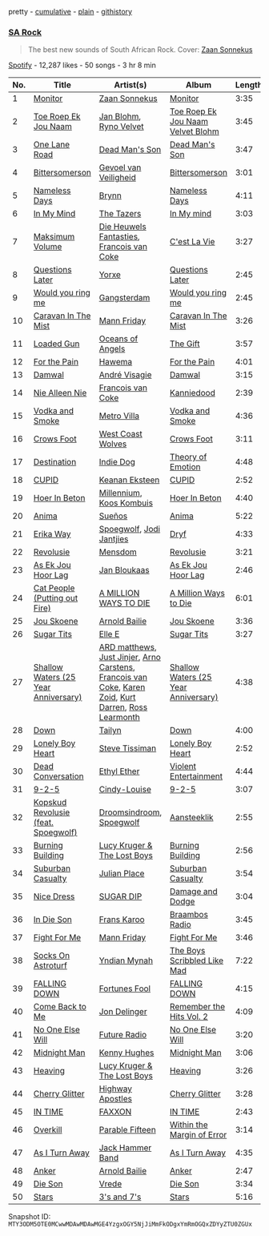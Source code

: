 pretty - [cumulative](/playlists/cumulative/37i9dQZF1DX9mHcd54VItZ.md) - [plain](/playlists/plain/37i9dQZF1DX9mHcd54VItZ) - [githistory](https://github.githistory.xyz/mackorone/spotify-playlist-archive/blob/main/playlists/plain/37i9dQZF1DX9mHcd54VItZ)

### [SA Rock ](https://open.spotify.com/playlist/37i9dQZF1DX9mHcd54VItZ)

> The best new sounds of South African Rock\. Cover: <a href="https://open.spotify.com/artist/1QsjWZGFjaIYKyvxaQUJuR?si=xrLjkasrQcu0AdhWIzzoGg">Zaan Sonnekus</a>

[Spotify](https://open.spotify.com/user/spotify) - 12,287 likes - 50 songs - 3 hr 8 min

| No. | Title | Artist(s) | Album | Length |
|---|---|---|---|---|
| 1 | [Monitor](https://open.spotify.com/track/6ehCbe3TFJmwqV5aNTYlCD) | [Zaan Sonnekus](https://open.spotify.com/artist/1QsjWZGFjaIYKyvxaQUJuR) | [Monitor](https://open.spotify.com/album/41UZWeiuFGm0GaXb8bjQm9) | 3:35 |
| 2 | [Toe Roep Ek Jou Naam](https://open.spotify.com/track/2ZYbvsHY9vG3pqI8qYTgN6) | [Jan Blohm](https://open.spotify.com/artist/4INPDZ7XS2f8jsp7CMM6WW), [Ryno Velvet](https://open.spotify.com/artist/1qn5hZjDJPBVBFsqLujvyt) | [Toe Roep Ek Jou Naam Velvet Blohm](https://open.spotify.com/album/3rWwRZdKja3xTo7CQYDBvi) | 3:45 |
| 3 | [One Lane Road](https://open.spotify.com/track/7jsZdatNbVONa1V6tF0Tm3) | [Dead Man's Son](https://open.spotify.com/artist/56BAnDZ3dSkEonH2yShhSx) | [Dead Man's Son](https://open.spotify.com/album/253Z7aBKpm5kgYSKO1fEpI) | 3:47 |
| 4 | [Bittersomerson](https://open.spotify.com/track/7lC9qPhTnfYYjXqeSKun7y) | [Gevoel van Veiligheid](https://open.spotify.com/artist/40woMxfZ3MF3iUOkCQguiS) | [Bittersomerson](https://open.spotify.com/album/4nBvLruXuk9NGPo8EeUwPt) | 3:01 |
| 5 | [Nameless Days](https://open.spotify.com/track/2JbJOErpX1djQoaH0xMq7j) | [Brynn](https://open.spotify.com/artist/63ayyzMFEPjH8K6ZtOVo9n) | [Nameless Days](https://open.spotify.com/album/5qKOPF5c7lRbycEM4lZf7n) | 4:11 |
| 6 | [In My Mind](https://open.spotify.com/track/4QIujxtLqnP1AGndp7fNlR) | [The Tazers](https://open.spotify.com/artist/3oBP043HsDnok9FzprqPce) | [In My mind](https://open.spotify.com/album/6t2MjbEdLrdir2i4bIN0kL) | 3:03 |
| 7 | [Maksimum Volume](https://open.spotify.com/track/4JsFnYPu7208vajpj05I7B) | [Die Heuwels Fantasties](https://open.spotify.com/artist/0FrkoXLOCHCWfMXw10Apxb), [Francois van Coke](https://open.spotify.com/artist/7pJtnZQLPJmqzVfdIz7eFF) | [C'est La Vie](https://open.spotify.com/album/6rwHalenFvXv3J6H2xj3MQ) | 3:27 |
| 8 | [Questions Later](https://open.spotify.com/track/2WBMiKKv3yltabqkdxEgWD) | [Yorxe](https://open.spotify.com/artist/6S4m4nLUKn7OuavvVKQWv8) | [Questions Later](https://open.spotify.com/album/6EVHtMDTZt2V13x7uDGEUb) | 2:45 |
| 9 | [Would you ring me](https://open.spotify.com/track/67u6GPGmrgkn6J6lRGb3PB) | [Gangsterdam](https://open.spotify.com/artist/63fJ4ckrhwwtDX31WrhqfS) | [Would you ring me](https://open.spotify.com/album/1Mp1dAxbCYUoRVmoHAHbbd) | 2:45 |
| 10 | [Caravan In The Mist](https://open.spotify.com/track/6raknpOUrMns81fs28m5xl) | [Mann Friday](https://open.spotify.com/artist/5mIQ8NjjqcuGvlboXVzJV8) | [Caravan In The Mist](https://open.spotify.com/album/63n0zHzpn8Ov5yNoSUoRnE) | 3:26 |
| 11 | [Loaded Gun](https://open.spotify.com/track/2plDiIgkQP195XUrFRTlNj) | [Oceans of Angels](https://open.spotify.com/artist/043vNvW2Jlt2J03d0tJJPY) | [The Gift](https://open.spotify.com/album/3Bw3SUtousZqEFxBOM2PM3) | 3:57 |
| 12 | [For the Pain](https://open.spotify.com/track/2PQ7EO8J48fdluJVXHCcBi) | [Hawema](https://open.spotify.com/artist/6CWA38UpeY34SNOKY29peK) | [For the Pain](https://open.spotify.com/album/62lgMNaKQtizxmRYQSQu4I) | 4:01 |
| 13 | [Damwal](https://open.spotify.com/track/2JMDWqOSByeWD9f2SpyXtK) | [André Visagie](https://open.spotify.com/artist/2iFXBPX3DpgZid32e9QqUK) | [Damwal](https://open.spotify.com/album/5aTy7ndoDNzd2ndsfbQ1I2) | 3:15 |
| 14 | [Nie Alleen Nie](https://open.spotify.com/track/0yXCVcqwnZdM2GVGtSMRS3) | [Francois van Coke](https://open.spotify.com/artist/7pJtnZQLPJmqzVfdIz7eFF) | [Kanniedood](https://open.spotify.com/album/2sAn67LpCat3XJqDuMmtTh) | 2:39 |
| 15 | [Vodka and Smoke](https://open.spotify.com/track/514tQtj7uyLHMn2yGgJkmj) | [Metro Villa](https://open.spotify.com/artist/5ix8M9VgoCHupwSJu5022W) | [Vodka and Smoke](https://open.spotify.com/album/3oDXIxLl40ilYOg0yfIfZm) | 4:36 |
| 16 | [Crows Foot](https://open.spotify.com/track/1HitnCS6sx1ffnsZkFiZky) | [West Coast Wolves](https://open.spotify.com/artist/5cPXEpwSlUHUTsGY3V39IY) | [Crows Foot](https://open.spotify.com/album/2rdWLJ9fW6uN5YDt62oetO) | 3:11 |
| 17 | [Destination](https://open.spotify.com/track/41HTRLeK7GD9251tiuX1vX) | [Indie Dog](https://open.spotify.com/artist/3RXbBpqUbS5sBzgyWgkotn) | [Theory of Emotion](https://open.spotify.com/album/4BznP0N1xfGkGR0aWspdvE) | 4:48 |
| 18 | [CUPID](https://open.spotify.com/track/5JOQ7Gasb2n4pGPBskx2xl) | [Keanan Eksteen](https://open.spotify.com/artist/2J4GlBnz2g9mW4Xwaa5M3C) | [CUPID](https://open.spotify.com/album/5kFsmjiNj6rH0iAL8EUNpF) | 2:52 |
| 19 | [Hoer In Beton](https://open.spotify.com/track/7wCIoRoxOnYx7DTUUfbOYy) | [Millennium](https://open.spotify.com/artist/4AaYTQtnZyjXm9JniWgGFw), [Koos Kombuis](https://open.spotify.com/artist/6tj3rGjkpJ3Zw2tDOMnzGZ) | [Hoer In Beton](https://open.spotify.com/album/6wTcDkkteYS8r3S7WEvIHn) | 4:40 |
| 20 | [Anima](https://open.spotify.com/track/4Qyg5bCO8wA2K5KB3iZf7D) | [Sueños](https://open.spotify.com/artist/3AOLvJjBisGaLoFRWsVOPL) | [Anima](https://open.spotify.com/album/1d5hvQ7OYkZmpVfMLf9Vqj) | 5:22 |
| 21 | [Erika Way](https://open.spotify.com/track/1smrGKf89mWioxRiWHLtV7) | [Spoegwolf](https://open.spotify.com/artist/6o4TnAxiqaQfZMLl55NFdn), [Jodi Jantjies](https://open.spotify.com/artist/7bO5j58JFaj207CPYThbpG) | [Dryf](https://open.spotify.com/album/445kxPtDxdYm3AMBJpKxLt) | 4:33 |
| 22 | [Revolusie](https://open.spotify.com/track/50Rbi8JYsD1kWfIQB4RsTg) | [Mensdom](https://open.spotify.com/artist/6dYzDh337aHBZUsHhscX9l) | [Revolusie](https://open.spotify.com/album/1w98OY20lrO64tCpn1tJlu) | 3:21 |
| 23 | [As Ek Jou Hoor Lag](https://open.spotify.com/track/1W5M5PXjBeLKgac4uMrbHO) | [Jan Bloukaas](https://open.spotify.com/artist/78BYwFUCGOHFIC54M4Rnic) | [As Ek Jou Hoor Lag](https://open.spotify.com/album/3GW8Df9g7461vot9mVJN29) | 2:46 |
| 24 | [Cat People \(Putting out Fire\)](https://open.spotify.com/track/235kuiRl7LYWJuJ0JnDw1j) | [A MILLION WAYS TO DIE](https://open.spotify.com/artist/5sItFxUca07yQu3TkbBp9U) | [A Million Ways to Die](https://open.spotify.com/album/02HSRazAjXl47xl0F62CT3) | 6:01 |
| 25 | [Jou Skoene](https://open.spotify.com/track/7FHRJmJRWB3qjUsn4B65HM) | [Arnold Bailie](https://open.spotify.com/artist/7xttIqt236FLfWKVsIDMxp) | [Jou Skoene](https://open.spotify.com/album/3uduux6dMKTobDSo6e6DAG) | 3:36 |
| 26 | [Sugar Tits](https://open.spotify.com/track/4zvgJZD3bm6V4axDHFErc3) | [Elle E](https://open.spotify.com/artist/1nDFaBV4uU4q5ytMeIoj1C) | [Sugar Tits](https://open.spotify.com/album/7pc2tW0f3iIfBeBjDmGQzv) | 3:27 |
| 27 | [Shallow Waters \(25 Year Anniversary\)](https://open.spotify.com/track/7vdiUC7BzKmBqsSEJsbnbr) | [ARD matthews](https://open.spotify.com/artist/5LeZoIsr3HTDipdWQbiAfo), [Just Jinjer](https://open.spotify.com/artist/4ywF40MvBzMeS8jijufoao), [Arno Carstens](https://open.spotify.com/artist/4VE8VoX8eVfwfVSuikRyxE), [Francois van Coke](https://open.spotify.com/artist/7pJtnZQLPJmqzVfdIz7eFF), [Karen Zoid](https://open.spotify.com/artist/1x6N4tQft8TwRuhOfRUgWC), [Kurt Darren](https://open.spotify.com/artist/3fFoaTI85WuaVkSMUxeYRd), [Ross Learmonth](https://open.spotify.com/artist/5ONIVFtUBDrUz28G8ltCHN) | [Shallow Waters \(25 Year Anniversary\)](https://open.spotify.com/album/1dqY6TUiXJMyMOsQ657mw4) | 4:38 |
| 28 | [Down](https://open.spotify.com/track/5HZHEJr2lB9UuJdTnJ2LlC) | [Tailyn](https://open.spotify.com/artist/2qzHxFKbv8nubU91e90OHx) | [Down](https://open.spotify.com/album/1iY7kl6SSFgsvanujYfz4n) | 4:00 |
| 29 | [Lonely Boy Heart](https://open.spotify.com/track/0oMAe0kUbEvzBDfiNtk6AP) | [Steve Tissiman](https://open.spotify.com/artist/7ebybXjJ5EhyGVt7fhM5fJ) | [Lonely Boy Heart](https://open.spotify.com/album/2fZYS7lZt0PjkRjgfUe5Nf) | 2:52 |
| 30 | [Dead Conversation](https://open.spotify.com/track/22vgy2SzEAWCrLOP5gXnl3) | [Ethyl Ether](https://open.spotify.com/artist/0SbWug1zk2RZx8WkkwIJpt) | [Violent Entertainment](https://open.spotify.com/album/37QdH3r9th6XplJOBVgt5G) | 4:44 |
| 31 | [9\-2\-5](https://open.spotify.com/track/522Xm0H1JrHGCUM0cRtuhx) | [Cindy\-Louise](https://open.spotify.com/artist/6nEhQq8FIrP4VY4lixkdZD) | [9\-2\-5](https://open.spotify.com/album/1B3vzwGRP0OZ3pZ4XhsIC5) | 3:07 |
| 32 | [Kopskud Revolusie \(feat\. Spoegwolf\)](https://open.spotify.com/track/5taKG0t4Z0sv247eXWuWij) | [Droomsindroom](https://open.spotify.com/artist/36P4zQxOGCSabr44bXS8kW), [Spoegwolf](https://open.spotify.com/artist/6o4TnAxiqaQfZMLl55NFdn) | [Aansteeklik](https://open.spotify.com/album/3dOKf9YXYnPLlRLaCwsL2G) | 2:55 |
| 33 | [Burning Building](https://open.spotify.com/track/4GCCyU0clhBbGzoylegT0Z) | [Lucy Kruger & The Lost Boys](https://open.spotify.com/artist/2qFDhzWBDqbPOjhy8Fkl3u) | [Burning Building](https://open.spotify.com/album/7L0sDlplj7LoHjZ7mj2ETT) | 2:56 |
| 34 | [Suburban Casualty](https://open.spotify.com/track/0dfdQeAFmqYU73QISETk7K) | [Julian Place](https://open.spotify.com/artist/0l5bLIu2lwaoE2Jp15kVcr) | [Suburban Casualty](https://open.spotify.com/album/7tUR8nLZ32a4UoimsM3hmI) | 3:54 |
| 35 | [Nice Dress](https://open.spotify.com/track/6Kd1izacFjRIP7qUYwqOea) | [SUGAR DIP](https://open.spotify.com/artist/4LguOGGtT3KZLhdCYRN7JG) | [Damage and Dodge](https://open.spotify.com/album/34kSCWvTzuTg3YG2Rr1hRk) | 3:04 |
| 36 | [In Die Son](https://open.spotify.com/track/3FWouV30HIUtD9cs89Aiou) | [Frans Karoo](https://open.spotify.com/artist/327EzTZc6z3mGwHbdaNKBO) | [Braambos Radio](https://open.spotify.com/album/7DUqi6xcyUDNkdCS4gvKal) | 3:45 |
| 37 | [Fight For Me](https://open.spotify.com/track/04SvT7sTy6PcImc0mmEXmU) | [Mann Friday](https://open.spotify.com/artist/5mIQ8NjjqcuGvlboXVzJV8) | [Fight For Me](https://open.spotify.com/album/20vcpStEfCgWZiwTtGojta) | 3:46 |
| 38 | [Socks On Astroturf](https://open.spotify.com/track/5gtDFsmSgRX9wWYNjVFUer) | [Yndian Mynah](https://open.spotify.com/artist/5vPZcy1yojk3MN9D2g1c0C) | [The Boys Scribbled Like Mad](https://open.spotify.com/album/4Jx4ckh0oER0VRdmrQlJdX) | 7:22 |
| 39 | [FALLING DOWN](https://open.spotify.com/track/2DsW6khzay6yv7OMe7Is0x) | [Fortunes Fool](https://open.spotify.com/artist/6xKedc1VLxptty71ldI0Py) | [FALLING DOWN](https://open.spotify.com/album/1d456n0tT0NBMjrdSfahwS) | 4:15 |
| 40 | [Come Back to Me](https://open.spotify.com/track/6IaBSKJbUHfH3MgRmLIr5p) | [Jon Delinger](https://open.spotify.com/artist/6N08SlULviNvUJhmDgevsF) | [Remember the Hits Vol\. 2](https://open.spotify.com/album/25y45kTKUv2gmtQnUqzymB) | 4:09 |
| 41 | [No One Else Will](https://open.spotify.com/track/76KLjagyMyDblwHHHgVJLZ) | [Future Radio](https://open.spotify.com/artist/072SqMAxf3dxwWoa2aTTH7) | [No One Else Will](https://open.spotify.com/album/3xq4IJTrAK1atE6FVsBY98) | 3:20 |
| 42 | [Midnight Man](https://open.spotify.com/track/69K78xQYAiwO7GUEJgXByG) | [Kenny Hughes](https://open.spotify.com/artist/6Y0yxjU9WEv7qauNd39OYL) | [Midnight Man](https://open.spotify.com/album/0U63JmTcJjB7MA3P1oyEfL) | 3:06 |
| 43 | [Heaving](https://open.spotify.com/track/0sYJEJYGBKaiTcHdAcMAUP) | [Lucy Kruger & The Lost Boys](https://open.spotify.com/artist/2qFDhzWBDqbPOjhy8Fkl3u) | [Heaving](https://open.spotify.com/album/4vVdnV7qeVHfw6eXvsuAHj) | 3:26 |
| 44 | [Cherry Glitter](https://open.spotify.com/track/2V57HqcRwmG9wYr8rcFbAa) | [Highway Apostles](https://open.spotify.com/artist/66GDNl05VRYiOnkKgVfOEE) | [Cherry Glitter](https://open.spotify.com/album/7EqFfWWUmsqSI0csBwIasf) | 3:28 |
| 45 | [IN TIME](https://open.spotify.com/track/6y7Y65Klj3xweqD4aGMJeC) | [FAXXON](https://open.spotify.com/artist/09g0uGvlDQ3TmMnZgjl4rf) | [IN TIME](https://open.spotify.com/album/4ARwLOhAqcNho5PfqJt9wl) | 2:43 |
| 46 | [Overkill](https://open.spotify.com/track/6Pnoo2W3kHr11N0Eb4YEqg) | [Parable Fifteen](https://open.spotify.com/artist/0nIR1lnY2FD8JAaKcmmV1Z) | [Within the Margin of Error](https://open.spotify.com/album/5qhaaBLxoGO2D7Gi4Rd6Dr) | 3:14 |
| 47 | [As I Turn Away](https://open.spotify.com/track/6CwB8nrDMcPa9WhLdvYlUv) | [Jack Hammer Band](https://open.spotify.com/artist/33IsTMCKx8LrRejpXlG7tZ) | [As I Turn Away](https://open.spotify.com/album/62Ho9iSsrb6yX7lLMx36FS) | 4:35 |
| 48 | [Anker](https://open.spotify.com/track/7vcdnzmzZS0oNDpqLgfn3g) | [Arnold Bailie](https://open.spotify.com/artist/7xttIqt236FLfWKVsIDMxp) | [Anker](https://open.spotify.com/album/1Viibdh9TgQh4TGpkmnLth) | 2:47 |
| 49 | [Die Son](https://open.spotify.com/track/5XN4CaqKylyeSvGRm3qKKz) | [Vrede](https://open.spotify.com/artist/4SqW28gCAQ45aqUa0KszgX) | [Die Son](https://open.spotify.com/album/5ttZoEZPKLeJqC1fr2okSJ) | 3:34 |
| 50 | [Stars](https://open.spotify.com/track/2FWNe8tTLt0bCJBOY9nPWc) | [3's and 7's](https://open.spotify.com/artist/1kVg5h8vTlaeO6BG4Tpf5H) | [Stars](https://open.spotify.com/album/7gx4tHQGiQWj7JP0McroDJ) | 5:16 |

Snapshot ID: `MTY3ODM5OTE0MCwwMDAwMDAwMGE4YzgxOGY5NjJiMmFkODgxYmRmOGQxZDYyZTU0ZGUx`
